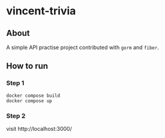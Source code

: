 # vincent-trivia

## About

A simple API practise project contributed with `gorm` and `fiber`. 

## How to run

### Step 1

```shell
docker compose build
docker compose up
```

### Step 2

visit http://localhost:3000/